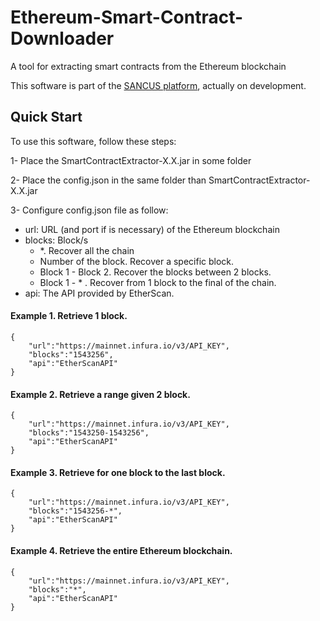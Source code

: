 # Ethereum-Smart-Contract-Downloader
A tool for extracting smart contracts from the Ethereum blockchain

This software is part of the [SANCUS platform](https://github.com/oeg-upm/sancus), actually on development.

## Quick Start

To use this software, follow these steps:

1- Place the SmartContractExtractor-X.X.jar in some folder

2- Place the config.json in the same folder than SmartContractExtractor-X.X.jar

3- Configure config.json file as follow:

* url: URL (and port if is necessary) of the Ethereum blockchain
* blocks: Block/s
    * *. Recover all the chain
    * Number of the block. Recover a specific block.
    * Block 1 - Block 2. Recover the blocks between 2 blocks.
    * Block 1 - * . Recover from 1 block to the final of the chain.
* api: The API provided by EtherScan.

#### Example 1. Retrieve 1 block.

`````
{
	"url":"https://mainnet.infura.io/v3/API_KEY",
	"blocks":"1543256",
	"api":"EtherScanAPI"
}
`````

#### Example 2. Retrieve a range given 2 block.

`````
{
	"url":"https://mainnet.infura.io/v3/API_KEY",
	"blocks":"1543250-1543256",
	"api":"EtherScanAPI"
}
`````

#### Example 3. Retrieve for one block to the last block.

`````
{
	"url":"https://mainnet.infura.io/v3/API_KEY",
	"blocks":"1543256-*",
	"api":"EtherScanAPI"
}
`````

#### Example 4. Retrieve the entire Ethereum blockchain.

`````
{
	"url":"https://mainnet.infura.io/v3/API_KEY",
	"blocks":"*",
	"api":"EtherScanAPI"
}
`````
